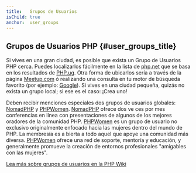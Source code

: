 ```yaml
---
title:   Grupos de Usuarios
isChild: true
anchor:  user_groups
---
```


## Grupos de Usuarios PHP {#user_groups_title}

Si vives en una gran ciudad, es posible que exista un Grupo de Usuarios PHP cerca. Puedes localizarlos fácilmente en
la lista de [php.net][php-uglist] que se basa en los resultados de [PHP.ug][php-ug]. Otra forma de ubicarlos sería a
través de la página [Meetup.com][meetup] ó realizando una consulta en tu motor de búsqueda favorito (por ejemplo:
[Google][google]). Si vives en una ciudad pequeña, quizás no exista un grupo local; si ese es el caso: ¡Crea uno!

Deben recibir menciones especiales dos grupos de usuarios globales: [NomadPHP] y [PHPWomen]. [NomadPHP] ofrece dos ve
ces por mes conferencias en línea con presentaciones de algunos de los mejores oradores de la comunidad PHP. [PHPWomen]
es un grupo de usuario no exclusivo originalmente enfocado hacia las mujeres dentro del mundo de PHP. La membresía es a
bierta a todo aquel que apoye una comunidad más diversa. [PHPWomen] ofrece una red de soporte, mentoría y educación, y
generalmente promueve la creación de entornos profesionales "amigables con las mujeres".

[Lea más sobre grupos de usuarios en la PHP Wiki][php-wiki]

[google]: https://www.google.com/search?q=php+user+group+near+me
[meetup]: http://www.meetup.com/find/
[php-ug]: http://php.ug/
[NomadPHP]: https://nomadphp.com/
[PHPWomen]: http://phpwomen.org/
[php-wiki]: https://wiki.php.net/usergroups
[php-uglist]: http://php.net/ug.php
